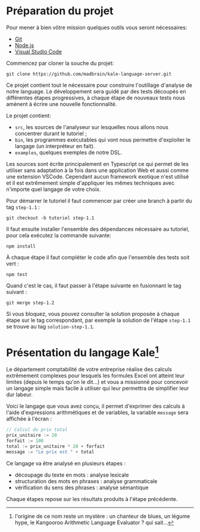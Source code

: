 # Préparation du projet

Pour mener à bien vôtre mission quelques outils vous seront nécessaires:
- [Git](https://git-scm.com/)
- [Node.js](https://nodejs.org/)
- [Visual Studio Code](https://code.visualstudio.com)

Commencez par cloner la souche du projet:
```
git clone https://github.com/madbrain/kale-language-server.git
```

Ce projet contient tout le nécessaire pour construire l'outillage d'analyse de notre language.
Le développement sera guidé par des tests découpés en différentes étapes progressives,
à chaque étape de nouveaux tests nous amènent à écrire une nouvelle fonctionnalité.

Le projet contient:
- `src`, les sources de l'analyseur sur lesquelles nous allons nous concentrer durant le tutoriel ;
- `bin`, les programmes exécutables qui vont nous permettre d'exploiter le langage (un interpréteur en fait).  
- `examples`, quelques exemples de notre DSL.  

Les sources sont écrite principalement en Typescript ce qui permet de les utiliser sans adaptation
à la fois dans une application Web et aussi comme une extension VSCode.
Cependant aucun framework exotique n'est utilisé et il est extrêmement simple d'appliquer les mêmes techniques
avec n'importe quel langage de votre choix.

Pour démarrer le tutoriel il faut commencer par créer une branch à partir du tag `step-1.1` :
```
git checkout -b tutoriel step-1.1
```

Il faut ensuite installer l'ensemble des dépendances nécessaire au tutoriel, pour cela exécutez la commande suivante:
```
npm install
```

À chaque étape il faut compléter le code afin que l'ensemble des tests soit vert :
```
npm test
```

Quand c'est le cas, il faut passer à l'étape suivante en fusionnant le tag suivant :
```
git merge step-1.2
```

Si vous bloquez, vous pouvez consulter la solution proposée à chaque étape sur le tag correspondant,
par exemple la solution de l'étape `step-1.1` se trouve au tag `solution-step-1.1`.

# Présentation du langage Kale[^1]

Le département comptabilité de votre entreprise réalise des calculs extrêmement complexes
pour lesquels les formules Excel ont atteint leur limites (depuis le temps qu'on le dit...)
et vous a missionné pour concevoir un langage simple mais facile à utiliser qui leur permettra
de simplifier leur dur labeur.

Voici le langage que vous avez conçu, il permet d'exprimer des calculs à l'aide
d'expressions arithmétiques et de variables, la variable `message` sera affichée à l'écran :
```c
// Calcul du prix total
prix_unitaire := 10
forfait := 100
total := prix_unitaire * 20 + forfait
message := "Le prix est " + total
```

Ce langage va être analysé en plusieurs étapes :
- découpage du texte en mots : analyse lexicale
- structuration des mots en phrases : analyse grammaticale
- vérification du sens des phrases : analyse sémantique

Chaque étapes repose sur les résultats produits à l'étape précédente.

[^1]: l'origine de ce nom reste un mystère : un chanteur de blues, un légume hype, le Kangooroo Arithmetic Language Evaluator ? qui sait...
